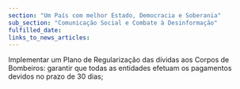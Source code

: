 ```yaml
---
section: "Um País com melhor Estado, Democracia e Soberania"
sub_section: "Comunicação Social e Combate à Desinformação"
fulfilled_date:
links_to_news_articles:
---
```


Implementar um Plano de Regularização das dívidas aos Corpos de Bombeiros: garantir que todas as entidades efetuam os pagamentos devidos no prazo de 30 dias;